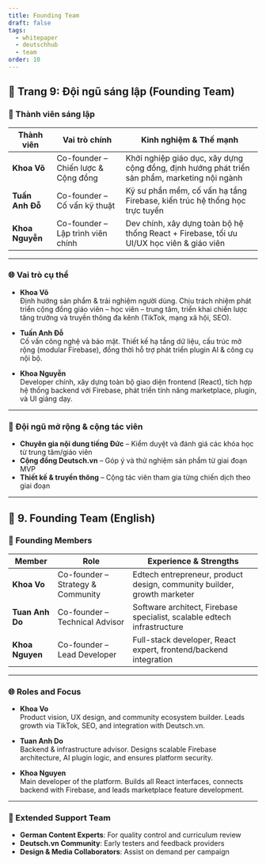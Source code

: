 ```yaml
---
title: Founding Team
draft: false
tags:
  - whitepaper
  - deutschhub
  - team
order: 10
---
```


## 📄 Trang 9: Đội ngũ sáng lập (Founding Team)

### 👥 Thành viên sáng lập

| Thành viên        | Vai trò chính                            | Kinh nghiệm & Thế mạnh |
|-------------------|-------------------------------------------|--------------------------|
| **Khoa Võ**        | Co-founder – Chiến lược & Cộng đồng        | Khởi nghiệp giáo dục, xây dựng cộng đồng, định hướng phát triển sản phẩm, marketing nội ngành |
| **Tuấn Anh Đỗ**    | Co-founder – Cố vấn kỹ thuật               | Kỹ sư phần mềm, cố vấn hạ tầng Firebase, kiến trúc hệ thống học trực tuyến |
| **Khoa Nguyễn**    | Co-founder – Lập trình viên chính          | Dev chính, xây dựng toàn bộ hệ thống React + Firebase, tối ưu UI/UX học viên & giáo viên |

---

### 🌐 Vai trò cụ thể

- **Khoa Võ**  
  Định hướng sản phẩm & trải nghiệm người dùng. Chịu trách nhiệm phát triển cộng đồng giáo viên – học viên – trung tâm, triển khai chiến lược tăng trưởng và truyền thông đa kênh (TikTok, mạng xã hội, SEO).

- **Tuấn Anh Đỗ**  
  Cố vấn công nghệ và bảo mật. Thiết kế hạ tầng dữ liệu, cấu trúc mở rộng (modular Firebase), đồng thời hỗ trợ phát triển plugin AI & công cụ nội bộ.

- **Khoa Nguyễn**  
  Developer chính, xây dựng toàn bộ giao diện frontend (React), tích hợp hệ thống backend với Firebase, phát triển tính năng marketplace, plugin, và UI giảng dạy.

---

### 🤝 Đội ngũ mở rộng & cộng tác viên

- **Chuyên gia nội dung tiếng Đức** – Kiểm duyệt và đánh giá các khóa học từ trung tâm/giáo viên  
- **Cộng đồng Deutsch.vn** – Góp ý và thử nghiệm sản phẩm từ giai đoạn MVP  
- **Thiết kế & truyền thông** – Cộng tác viên tham gia từng chiến dịch theo giai đoạn

---

## 📄 9. Founding Team (English)

### 👥 Founding Members

| Member             | Role                                | Experience & Strengths |
|--------------------|-------------------------------------|-------------------------|
| **Khoa Vo**        | Co-founder – Strategy & Community   | Edtech entrepreneur, product design, community builder, growth marketer |
| **Tuan Anh Do**    | Co-founder – Technical Advisor      | Software architect, Firebase specialist, scalable edtech infrastructure |
| **Khoa Nguyen**    | Co-founder – Lead Developer         | Full-stack developer, React expert, frontend/backend integration |

---

### 🌐 Roles and Focus

- **Khoa Vo**  
  Product vision, UX design, and community ecosystem builder. Leads growth via TikTok, SEO, and integration with Deutsch.vn.

- **Tuan Anh Do**  
  Backend & infrastructure advisor. Designs scalable Firebase architecture, AI plugin logic, and ensures platform security.

- **Khoa Nguyen**  
  Main developer of the platform. Builds all React interfaces, connects backend with Firebase, and leads marketplace feature development.

---

### 🤝 Extended Support Team

- **German Content Experts**: For quality control and curriculum review  
- **Deutsch.vn Community**: Early testers and feedback providers  
- **Design & Media Collaborators**: Assist on demand per campaign
